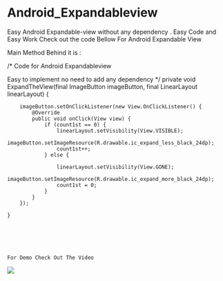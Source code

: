 # Android_Expandableview
Easy Android Expandable-view without any dependency . Easy Code and Easy Work Check out the code Bellow For Android Expandable View 



Main Method Behind it is :


/*
Code for Android Expandableview 

Easy to implement no need to add any dependency
*/
 private void ExpandTheView(final ImageButton imageButton, final LinearLayout linearLayout) {

        imageButton.setOnClickListener(new View.OnClickListener() {
            @Override
            public void onClick(View view) {
                if (count1st == 0) {
                    linearLayout.setVisibility(View.VISIBLE);
                    imageButton.setImageResource(R.drawable.ic_expand_less_black_24dp);
                    count1st++;
                } else {

                    linearLayout.setVisibility(View.GONE);
                    imageButton.setImageResource(R.drawable.ic_expand_more_black_24dp);
                    count1st = 0;
                }
            }
        });

    }
    
    
    


    
    For Demo Check Out The Video 
    
   ![](https://tasnuvaoshin.com/ezgif-1-cc853ac954b7.gif)
